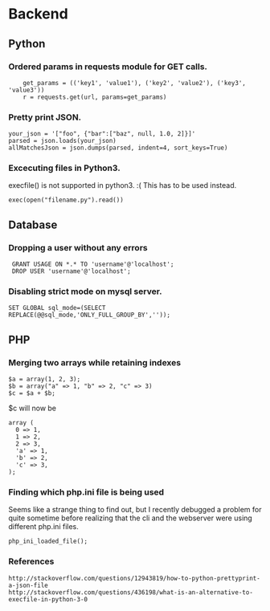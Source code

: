 # Backend

## Python

### Ordered params in requests module for GET calls.
```
	get_params = (('key1', 'value1'), ('key2', 'value2'), ('key3', 'value3'))
	r = requests.get(url, params=get_params)
```
### Pretty print JSON.
```
your_json = '["foo", {"bar":["baz", null, 1.0, 2]}]'
parsed = json.loads(your_json)
allMatchesJson = json.dumps(parsed, indent=4, sort_keys=True)
```

### Excecuting files in Python3.
execfile() is not supported in python3. :( This has to be used instead.
```
exec(open("filename.py").read())
```


## Database
 
### Dropping a user without any errors
```
 GRANT USAGE ON *.* TO 'username'@'localhost';
 DROP USER 'username'@'localhost';
```
### Disabling strict mode on mysql server.
```
SET GLOBAL sql_mode=(SELECT REPLACE(@@sql_mode,'ONLY_FULL_GROUP_BY',''));
```

## PHP 

### Merging two arrays while retaining indexes
```
$a = array(1, 2, 3);
$b = array("a" => 1, "b" => 2, "c" => 3)
$c = $a + $b;
```

$c will now be 
```
array (
  0 => 1,
  1 => 2,
  2 => 3,
  'a' => 1,
  'b' => 2,
  'c' => 3,
);
```

### Finding which php.ini file is being used
Seems like a strange thing to find out, but I recently debugged a problem for quite sometime before realizing that the cli and the webserver were using different php.ini files.
```
php_ini_loaded_file();
```


### References
```
http://stackoverflow.com/questions/12943819/how-to-python-prettyprint-a-json-file
http://stackoverflow.com/questions/436198/what-is-an-alternative-to-execfile-in-python-3-0
```
